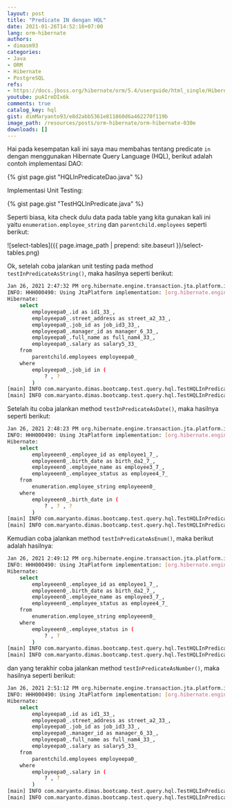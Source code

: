 ```yaml
---
layout: post
title: "Predicate IN dengan HQL"
date: 2021-01-26T14:52:10+07:00
lang: orm-hibernate
authors:
- dimasm93
categories:
- Java
- ORM
- Hibernate
- PostgreSQL
refs: 
- https://docs.jboss.org/hibernate/orm/5.4/userguide/html_single/Hibernate_User_Guide.html#hql-in-predicate
youtube: puAIreDIx6k
comments: true
catalog_key: hql
gist: dimMaryanto93/e8d2abb5361e811860d6a462270f119b
image_path: /resources/posts/orm-hibernate/orm-hibernate-030e
downloads: []
---
```


Hai pada kesempatan kali ini saya mau membahas tentang predicate `in` dengan menggunakan Hibernate Query Language (HQL), berikut adalah contoh implementasi DAO:

{% gist page.gist "HQLInPredicateDao.java" %}

Implementasi Unit Testing:

{% gist page.gist "TestHQLInPredicate.java" %}

Seperti biasa, kita check dulu data pada table yang kita gunakan kali ini yaitu `enumeration.employee_string` dan `parentchild.employees` seperti berikut:

![select-tables]({{ page.image_path | prepend: site.baseurl }}/select-tables.png)

Ok, setelah coba jalankan unit testing pada method `testInPredicateAsString()`, maka hasilnya seperti berikut:

```bash
Jan 26, 2021 2:47:32 PM org.hibernate.engine.transaction.jta.platform.internal.JtaPlatformInitiator initiateService
INFO: HHH000490: Using JtaPlatform implementation: [org.hibernate.engine.transaction.jta.platform.internal.NoJtaPlatform]
Hibernate: 
    select
        employeepa0_.id as id1_33_,
        employeepa0_.street_address as street_a2_33_,
        employeepa0_.job_id as job_id3_33_,
        employeepa0_.manager_id as manager_6_33_,
        employeepa0_.full_name as full_nam4_33_,
        employeepa0_.salary as salary5_33_ 
    from
        parentchild.employees employeepa0_ 
    where
        employeepa0_.job_id in (
            ? , ?
        )
[main] INFO com.maryanto.dimas.bootcamp.test.query.hql.TestHQLInPredicate - data: [EmployeeParentChildEntity(id=aee1795f-816b-4a4b-a8ef-4429fe3069c1, name=Hari Sapto Adi, address=Cicalengka Raya, salary=10000000.00, job=Chief Technology Officer), EmployeeParentChildEntity(id=c8a4c59f-f2f3-413c-80b4-31c797b863db, name=Muhamad Yusuf, address=Ujung Berung, salary=3000000.00, job=Software Engineer)]
[main] INFO com.maryanto.dimas.bootcamp.test.query.hql.TestHQLInPredicate - destroy hibernate session!
```

Setelah itu coba jalankan method `testInPredicateAsDate()`, maka hasilnya seperti berikut:

```bash
Jan 26, 2021 2:48:23 PM org.hibernate.engine.transaction.jta.platform.internal.JtaPlatformInitiator initiateService
INFO: HHH000490: Using JtaPlatform implementation: [org.hibernate.engine.transaction.jta.platform.internal.NoJtaPlatform]
Hibernate: 
    select
        employeeen0_.employee_id as employee1_7_,
        employeeen0_.birth_date as birth_da2_7_,
        employeeen0_.employee_name as employee3_7_,
        employeeen0_.employee_status as employee4_7_ 
    from
        enumeration.employee_string employeeen0_ 
    where
        employeeen0_.birth_date in (
            ? , ? , ?
        )
[main] INFO com.maryanto.dimas.bootcamp.test.query.hql.TestHQLInPredicate - data: [EmployeeEnumString(id=5, name=Dimas Maryanto, birthDate=1993-03-01, status=LEAVE), EmployeeEnumString(id=7, name=Abdul Arraisi, birthDate=1994-01-07, status=ACTIVE), EmployeeEnumString(id=8, name=Rega, birthDate=2021-01-01, status=RESIGN)]
[main] INFO com.maryanto.dimas.bootcamp.test.query.hql.TestHQLInPredicate - destroy hibernate session!
```

Kemudian coba jalankan method `testInPredicateAsEnum()`, maka berikut adalah hasilnya:

```bash
Jan 26, 2021 2:49:12 PM org.hibernate.engine.transaction.jta.platform.internal.JtaPlatformInitiator initiateService
INFO: HHH000490: Using JtaPlatform implementation: [org.hibernate.engine.transaction.jta.platform.internal.NoJtaPlatform]
Hibernate: 
    select
        employeeen0_.employee_id as employee1_7_,
        employeeen0_.birth_date as birth_da2_7_,
        employeeen0_.employee_name as employee3_7_,
        employeeen0_.employee_status as employee4_7_ 
    from
        enumeration.employee_string employeeen0_ 
    where
        employeeen0_.employee_status in (
            ? , ?
        )
[main] INFO com.maryanto.dimas.bootcamp.test.query.hql.TestHQLInPredicate - data: [EmployeeEnumString(id=5, name=Dimas Maryanto, birthDate=1993-03-01, status=LEAVE), EmployeeEnumString(id=8, name=Rega, birthDate=2021-01-01, status=RESIGN)]
[main] INFO com.maryanto.dimas.bootcamp.test.query.hql.TestHQLInPredicate - destroy hibernate session!
```

dan yang terakhir coba jalankan method `testInPredicateAsNumber()`, maka hasilnya seperti berikut:

```bash
Jan 26, 2021 2:51:12 PM org.hibernate.engine.transaction.jta.platform.internal.JtaPlatformInitiator initiateService
INFO: HHH000490: Using JtaPlatform implementation: [org.hibernate.engine.transaction.jta.platform.internal.NoJtaPlatform]
Hibernate: 
    select
        employeepa0_.id as id1_33_,
        employeepa0_.street_address as street_a2_33_,
        employeepa0_.job_id as job_id3_33_,
        employeepa0_.manager_id as manager_6_33_,
        employeepa0_.full_name as full_nam4_33_,
        employeepa0_.salary as salary5_33_ 
    from
        parentchild.employees employeepa0_ 
    where
        employeepa0_.salary in (
            ? , ?
        )
[main] INFO com.maryanto.dimas.bootcamp.test.query.hql.TestHQLInPredicate - data: [EmployeeParentChildEntity(id=c8a4c59f-f2f3-413c-80b4-31c797b863db, name=Muhamad Yusuf, address=Ujung Berung, salary=3000000.00, job=Software Engineer)]
[main] INFO com.maryanto.dimas.bootcamp.test.query.hql.TestHQLInPredicate - destroy hibernate session!
```